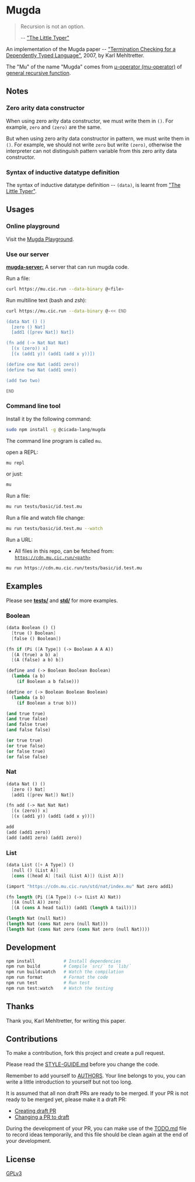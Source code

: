 # Mugda

> Recursion is not an option.
>
> -- ["The Little Typer"](https://mitpress.mit.edu/9780262536431/the-little-typer)

An implementation of the Mugda paper -- ["Termination Checking for a Dependently Typed Language"](docs/papers/termination-checking-for-a-dependently-typed-language--karl-mehltretter.pdf), 2007, by Karl Mehltretter.

The "Mu" of the name "Mugda"
comes from [μ-operator (mu-operator)](https://en.wikipedia.org/wiki/%CE%9C_operator)
of [general recursive function](https://en.wikipedia.org/wiki/General_recursive_function).

## Notes

### Zero arity data constructor

When using zero arity data constructor, we must write them in `()`.
For example, `zero` and `(zero)` are the same.

But when using zero arity data constructor in pattern, we must write them in `()`.
For example, we should not write `zero` but write `(zero)`,
otherwise the interpreter can not distinguish pattern variable
from this zero arity data constructor.

### Syntax of inductive datatype definition

The syntax of inductive datatype definition -- `(data)`,
is learnt from ["The Little Typer"](https://mitpress.mit.edu/9780262536431/the-little-typer).

## Usages

### Online playground

Visit the [Mugda Playground](https://mugda.cicada-lang.org/playground/KGRhdGEgTmF0ICgpICgpCiAgW3plcm8gKCkgTmF0XQogIFthZGQxIChbcHJldiBOYXRdKSBOYXRdKQoKKGZuIGFkZCAoLT4gTmF0IE5hdCBOYXQpCiAgWyh4ICh6ZXJvKSkgeF0KICBbKHggKGFkZDEgeSkpIChhZGQxIChhZGQgeCB5KSldKQoKKGRlZmluZSBvbmUgTmF0IChhZGQxIHplcm8pKQooZGVmaW5lIHR3byBOYXQgKGFkZDEgb25lKSkKCihhZGQgdHdvIHR3bykK).

### Use our server

[**mugda-server:**](https://github.com/cicada-lang/mugda-server) A server that can run mugda code.

Run a file:

```bash
curl https://mu.cic.run --data-binary @<file>
```

Run multiline text (bash and zsh):

```bash
curl https://mu.cic.run --data-binary @-<< END

(data Nat () ()
  [zero () Nat]
  [add1 ([prev Nat]) Nat])

(fn add (-> Nat Nat Nat)
  [(x (zero)) x]
  [(x (add1 y)) (add1 (add x y))])

(define one Nat (add1 zero))
(define two Nat (add1 one))

(add two two)

END
```

### Command line tool

Install it by the following command:

```sh
sudo npm install -g @cicada-lang/mugda
```

The command line program is called `mu`.

open a REPL:

```sh
mu repl
```

or just:

```sh
mu
```

Run a file:

```sh
mu run tests/basic/id.test.mu
```

Run a file and watch file change:

```sh
mu run tests/basic/id.test.mu --watch
```

Run a URL:

- All files in this repo, can be fetched from: [`https://cdn.mu.cic.run/<path>`](https://cdn.mu.cic.run)

```sh
mu run https://cdn.mu.cic.run/tests/basic/id.test.mu
```

## Examples

Please see [**tests/**](tests/) and [**std/**](std/) for more examples.

### Boolean

```scheme
(data Boolean () ()
  [true () Boolean]
  [false () Boolean])

(fn if (Pi ([A Type]) (-> Boolean A A A))
  [(A (true) a b) a]
  [(A (false) a b) b])

(define and (-> Boolean Boolean Boolean)
  (lambda (a b)
    (if Boolean a b false)))

(define or (-> Boolean Boolean Boolean)
  (lambda (a b)
    (if Boolean a true b)))

(and true true)
(and true false)
(and false true)
(and false false)

(or true true)
(or true false)
(or false true)
(or false false)
```

### Nat

```scheme
(data Nat () ()
  [zero () Nat]
  [add1 ([prev Nat]) Nat])

(fn add (-> Nat Nat Nat)
  [(x (zero)) x]
  [(x (add1 y)) (add1 (add x y))])

add
(add (add1 zero))
(add (add1 zero) (add1 zero))
```

### List

```scheme
(data List ([+ A Type]) ()
  [null () (List A)]
  [cons ([head A] [tail (List A)]) (List A)])

(import "https://cdn.mu.cic.run/std/nat/index.mu" Nat zero add1)

(fn length (Pi ([A Type]) (-> (List A) Nat))
  [(A (null A)) zero]
  [(A (cons A head tail)) (add1 (length A tail))])

(length Nat (null Nat))
(length Nat (cons Nat zero (null Nat)))
(length Nat (cons Nat zero (cons Nat zero (null Nat))))
```

## Development

```sh
npm install           # Install dependencies
npm run build         # Compile `src/` to `lib/`
npm run build:watch   # Watch the compilation
npm run format        # Format the code
npm run test          # Run test
npm run test:watch    # Watch the testing
```

## Thanks

Thank you, Karl Mehltretter, for writing this paper.

## Contributions

To make a contribution, fork this project and create a pull request.

Please read the [STYLE-GUIDE.md](STYLE-GUIDE.md) before you change the code.

Remember to add yourself to [AUTHORS](AUTHORS).
Your line belongs to you, you can write a little
introduction to yourself but not too long.

It is assumed that all non draft PRs are ready to be merged.
If your PR is not ready to be merged yet, please make it a draft PR:

- [Creating draft PR](https://github.blog/2019-02-14-introducing-draft-pull-requests)
- [Changing a PR to draft](https://docs.github.com/en/pull-requests/collaborating-with-pull-requests/proposing-changes-to-your-work-with-pull-requests/changing-the-stage-of-a-pull-request)

During the development of your PR, you can make use of
the [TODO.md](TODO.md) file to record ideas temporarily,
and this file should be clean again at the end of your development.

## License

[GPLv3](LICENSE)
